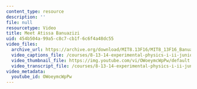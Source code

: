 ```yaml
---
content_type: resource
description: ''
file: null
resourcetype: Video
title: Meet Atissa Banuazizi
uid: 454b504a-99a5-c8c7-cb1f-6c6f4a48dc55
video_files:
  archive_url: https://archive.org/download/MIT8.13F16/MIT8_13F16_Banuazizi_Meet_the_Educator_300k.mp4
  video_captions_file: /courses/8-13-14-experimental-physics-i-ii-junior-lab-fall-2016-spring-2017/e4623d1a7cc55a31ab9101a521d2441d_OWoeymcWpPw.vtt
  video_thumbnail_file: https://img.youtube.com/vi/OWoeymcWpPw/default.jpg
  video_transcript_file: /courses/8-13-14-experimental-physics-i-ii-junior-lab-fall-2016-spring-2017/80794b5012a2e3383fa3e0028c9dbb25_OWoeymcWpPw.pdf
video_metadata:
  youtube_id: OWoeymcWpPw
---
```

